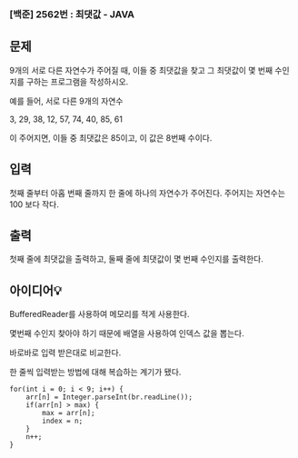 ### [백준] 2562번 : 최댓값 - JAVA


## 문제
9개의 서로 다른 자연수가 주어질 때, 이들 중 최댓값을 찾고 그 최댓값이 몇 번째 수인지를 구하는 프로그램을 작성하시오.

예를 들어, 서로 다른 9개의 자연수

3, 29, 38, 12, 57, 74, 40, 85, 61

이 주어지면, 이들 중 최댓값은 85이고, 이 값은 8번째 수이다.

## 입력
첫째 줄부터 아홉 번째 줄까지 한 줄에 하나의 자연수가 주어진다. 주어지는 자연수는 100 보다 작다.

## 출력
첫째 줄에 최댓값을 출력하고, 둘째 줄에 최댓값이 몇 번째 수인지를 출력한다.

## 아이디어💡
BufferedReader를 사용하여 메모리를 적게 사용한다.

몇번째 수인지 찾아야 하기 때문에 배열을 사용하여 인덱스 값을 뽑는다.

바로바로 입력 받은대로 비교한다. 

한 줄씩 입력받는 방법에 대해 복습하는 계기가 됐다.

```
for(int i = 0; i < 9; i++) {
	arr[n] = Integer.parseInt(br.readLine());
	if(arr[n] > max) {
		max = arr[n];
		index = n;
	}
	n++;
}
```
